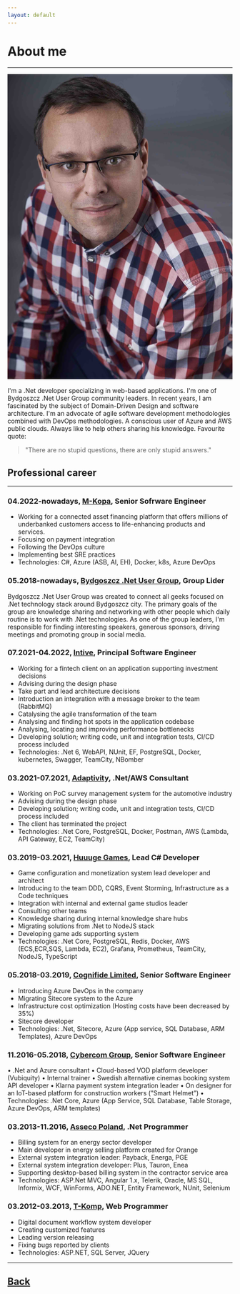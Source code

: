 ```yaml
---
layout: default
---
```


# About me 
___
![Rafał Pieńkowski](/content/images/me.jpg)

I'm a .Net developer specializing in web-based applications. I'm one of Bydgoszcz .Net User Group community leaders. In recent years, I am fascinated by the subject of Domain-Driven Design and software architecture. I'm an advocate of agile software development methodologies combined with DevOps methodologies. A conscious user of Azure and AWS public clouds. Always like to help others sharing his knowledge. Favourite quote:
> "There are no stupid questions, there are only stupid answers."

## Professional career
___

### 04.2022-nowadays, [M-Kopa](https://m-kopa.com/), Senior Sofrware Engineer

- Working for a connected asset financing platform that offers millions of underbanked customers access to life-enhancing products and services.
- Focusing on payment integration
- Following the DevOps culture
- Implementing best SRE practices
- Technologies: C#, Azure (ASB, AI, EH), Docker, k8s, Azure DevOps

### 05.2018-nowadays, [Bydgoszcz .Net User Group](https://www.facebook.com/Bydgoszcz-Net-User-Group-1008732075973110/), Group Lider
Bydgoszcz .Net User Group was created to connect all geeks focused on .Net technology stack around Bydgoszcz city. The primary goals of the group are knowledge sharing and networking with other people which daily routine is to work with .Net technologies.
As one of the group leaders, I'm responsible for finding interesting speakers, generous sponsors, driving meetings and promoting group in social media.

### 07.2021-04.2022, [Intive](https://intive.com/), Principal Software Engineer

- Working for a fintech client on an application supporting investment decisions
- Advising during the design phase
- Take part and lead architecture decisions
- Introduction an integration with a message broker to the team (RabbitMQ)
- Catalysing the agile transformation of the team 
- Analysing and finding hot spots in the application codebase 
- Analysing, locating and improving performance bottlenecks
- Developing solution; writing code, unit and integration tests, CI/CD process included
- Technologies: .Net 6, WebAPI, NUnit, EF, PostgreSQL, Docker, kubernetes, Swagger, TeamCity, NBomber

### 03.2021-07.2021, [Adaptivity](https://adaptivity.uk/), .Net/AWS Consultant

- Working on PoC survey management system for the automotive industry
- Advising during the design phase
- Developing solution; writing code, unit and integration tests, CI/CD process included
- The client has terminated the project
- Technologies: .Net Core, PostgreSQL, Docker, Postman, AWS (Lambda, API Gateway, EC2, TeamCity)

### 03.2019-03.2021, [Huuuge Games](http://www.huuugegames.com/), Lead C# Developer

- Game configuration and monetization system lead developer and architect
- Introducing to the team DDD, CQRS, Event Storming, Infrastructure as a Code techniques
- Integration with internal and external game studios leader
- Consulting other teams
- Knowledge sharing during internal knowledge share hubs
- Migrating solutions from .Net to NodeJS stack
- Developing game ads supporting system
- Technologies: .Net Core, PostgreSQL, Redis, Docker, AWS (ECS,ECR,SQS, Lambda, EC2), Grafana, Prometheus, TeamCity, NodeJS, TypeScript

### 05.2018-03.2019, [Cognifide Limited](https://www.cognifide.com/), Senior Software Engineer

- Introducing Azure DevOps in the company
- Migrating Sitecore system to the Azure
- Infrastructure cost optimization (Hosting costs have been decreased by 35%)
- Sitecore developer
- Technologies: .Net, Sitecore, Azure (App service, SQL Database, ARM Templates), Azure DevOps

### 11.2016-05.2018, [Cybercom Group](https://www.cybercom.com/), Senior Software Engineer 

• .Net and Azure consultant
• Cloud-based VOD platform developer (Vubiquity)
• Internal trainer
• Swedish alternative cinemas booking system API developer
• Klarna payment system integration leader
• On designer for an IoT-based platform for construction workers (”Smart Helmet”)
• Technologies: .Net Core, Azure (App Service, SQL Database, Table Storage, Azure DevOps, ARM templates)

### 03.2013-11.2016, [Asseco Poland](https://pl.asseco.com/en/), .Net Programmer

- Billing system for an energy sector developer
- Main developer in energy selling platform created for Orange
- External system integration leader: Payback, Energa, PGE
- External system integration developer: Plus, Tauron, Enea
- Supporting desktop-based billing system in the contractor service area
- Technologies: ASP.Net MVC, Angular 1.x, Telerik, Oracle, MS SQL, Informix, WCF, WinForms, ADO.NET, Entity Framework, NUnit, Selenium

### 03.2012-03.2013, [T-Komp](http://www.tkomp.pl/lang-en.html), Web Programmer

- Digital document workflow system developer 
- Creating customized features
- Leading version releasing
- Fixing bugs reported by clients
- Technologies: ASP.NET, SQL Server, JQuery

___

## [Back](/)